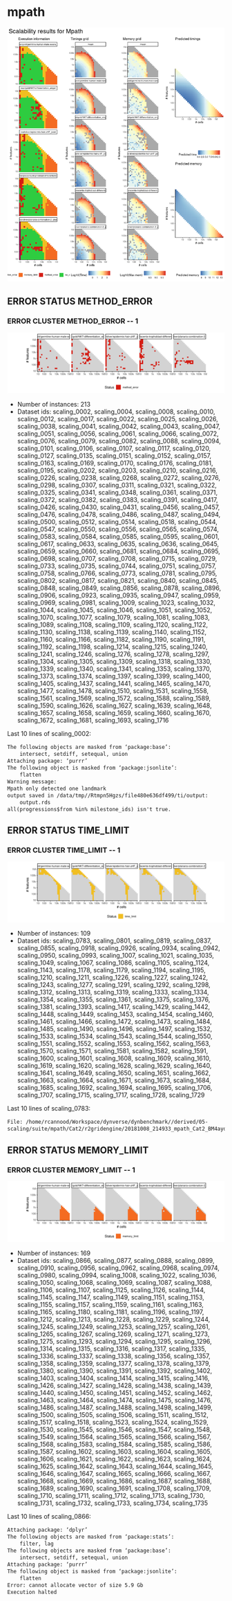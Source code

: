 # mpath
![Overview](mpath.png)

## ERROR STATUS METHOD_ERROR

### ERROR CLUSTER METHOD_ERROR -- 1
![Cluster plot](error_class_plots/mpath_method_error_1.png)

 * Number of instances: 213
 * Dataset ids: scaling_0002, scaling_0004, scaling_0008, scaling_0010, scaling_0012, scaling_0017, scaling_0022, scaling_0025, scaling_0026, scaling_0038, scaling_0041, scaling_0042, scaling_0043, scaling_0047, scaling_0051, scaling_0056, scaling_0061, scaling_0066, scaling_0072, scaling_0076, scaling_0079, scaling_0082, scaling_0088, scaling_0094, scaling_0101, scaling_0106, scaling_0107, scaling_0117, scaling_0120, scaling_0127, scaling_0135, scaling_0151, scaling_0152, scaling_0157, scaling_0163, scaling_0169, scaling_0170, scaling_0176, scaling_0181, scaling_0195, scaling_0202, scaling_0203, scaling_0210, scaling_0216, scaling_0226, scaling_0238, scaling_0268, scaling_0272, scaling_0276, scaling_0298, scaling_0307, scaling_0311, scaling_0321, scaling_0322, scaling_0325, scaling_0341, scaling_0348, scaling_0361, scaling_0371, scaling_0372, scaling_0382, scaling_0383, scaling_0391, scaling_0417, scaling_0426, scaling_0430, scaling_0431, scaling_0456, scaling_0457, scaling_0476, scaling_0478, scaling_0486, scaling_0487, scaling_0494, scaling_0500, scaling_0512, scaling_0514, scaling_0518, scaling_0544, scaling_0547, scaling_0550, scaling_0556, scaling_0565, scaling_0574, scaling_0583, scaling_0584, scaling_0585, scaling_0595, scaling_0601, scaling_0617, scaling_0633, scaling_0635, scaling_0636, scaling_0645, scaling_0659, scaling_0660, scaling_0681, scaling_0684, scaling_0695, scaling_0698, scaling_0707, scaling_0708, scaling_0715, scaling_0729, scaling_0733, scaling_0735, scaling_0744, scaling_0751, scaling_0757, scaling_0758, scaling_0766, scaling_0773, scaling_0781, scaling_0795, scaling_0802, scaling_0817, scaling_0821, scaling_0840, scaling_0845, scaling_0848, scaling_0849, scaling_0856, scaling_0878, scaling_0896, scaling_0906, scaling_0923, scaling_0935, scaling_0947, scaling_0959, scaling_0969, scaling_0981, scaling_1009, scaling_1023, scaling_1032, scaling_1044, scaling_1045, scaling_1046, scaling_1051, scaling_1052, scaling_1070, scaling_1077, scaling_1079, scaling_1081, scaling_1083, scaling_1089, scaling_1108, scaling_1109, scaling_1120, scaling_1122, scaling_1130, scaling_1138, scaling_1139, scaling_1140, scaling_1152, scaling_1160, scaling_1166, scaling_1182, scaling_1190, scaling_1191, scaling_1192, scaling_1198, scaling_1214, scaling_1215, scaling_1240, scaling_1241, scaling_1246, scaling_1276, scaling_1278, scaling_1297, scaling_1304, scaling_1305, scaling_1309, scaling_1318, scaling_1330, scaling_1339, scaling_1340, scaling_1341, scaling_1353, scaling_1370, scaling_1373, scaling_1374, scaling_1397, scaling_1399, scaling_1400, scaling_1405, scaling_1437, scaling_1441, scaling_1465, scaling_1470, scaling_1477, scaling_1478, scaling_1510, scaling_1531, scaling_1558, scaling_1561, scaling_1569, scaling_1572, scaling_1588, scaling_1589, scaling_1590, scaling_1626, scaling_1627, scaling_1639, scaling_1648, scaling_1657, scaling_1658, scaling_1659, scaling_1660, scaling_1670, scaling_1672, scaling_1681, scaling_1693, scaling_1716

Last 10 lines of scaling_0002:
```
The following objects are masked from ‘package:base’:
    intersect, setdiff, setequal, union
Attaching package: ‘purrr’
The following object is masked from ‘package:jsonlite’:
    flatten
Warning message:
Mpath only detected one landmark 
output saved in /data/tmp//Rtmpn5Hgzs/file480e636df499/ti/output: 
	output.rds
all(progressions$from %in% milestone_ids) isn't true.
```

## ERROR STATUS TIME_LIMIT

### ERROR CLUSTER TIME_LIMIT -- 1
![Cluster plot](error_class_plots/mpath_time_limit_1.png)

 * Number of instances: 109
 * Dataset ids: scaling_0783, scaling_0801, scaling_0819, scaling_0837, scaling_0855, scaling_0918, scaling_0926, scaling_0934, scaling_0942, scaling_0950, scaling_0993, scaling_1007, scaling_1021, scaling_1035, scaling_1049, scaling_1067, scaling_1086, scaling_1105, scaling_1124, scaling_1143, scaling_1178, scaling_1179, scaling_1194, scaling_1195, scaling_1210, scaling_1211, scaling_1226, scaling_1227, scaling_1242, scaling_1243, scaling_1277, scaling_1291, scaling_1292, scaling_1298, scaling_1312, scaling_1313, scaling_1319, scaling_1333, scaling_1334, scaling_1354, scaling_1355, scaling_1361, scaling_1375, scaling_1376, scaling_1381, scaling_1393, scaling_1417, scaling_1429, scaling_1442, scaling_1448, scaling_1449, scaling_1453, scaling_1454, scaling_1460, scaling_1461, scaling_1466, scaling_1472, scaling_1473, scaling_1484, scaling_1485, scaling_1490, scaling_1496, scaling_1497, scaling_1532, scaling_1533, scaling_1534, scaling_1543, scaling_1544, scaling_1550, scaling_1551, scaling_1552, scaling_1553, scaling_1562, scaling_1563, scaling_1570, scaling_1571, scaling_1581, scaling_1582, scaling_1591, scaling_1600, scaling_1601, scaling_1608, scaling_1609, scaling_1610, scaling_1619, scaling_1620, scaling_1628, scaling_1629, scaling_1640, scaling_1641, scaling_1649, scaling_1650, scaling_1651, scaling_1662, scaling_1663, scaling_1664, scaling_1671, scaling_1673, scaling_1684, scaling_1685, scaling_1692, scaling_1694, scaling_1695, scaling_1706, scaling_1707, scaling_1715, scaling_1717, scaling_1728, scaling_1729

Last 10 lines of scaling_0783:
```
File: /home/rcannood/Workspace/dynverse/dynbenchmark//derived/05-scaling/suite/mpath/Cat2/r2gridengine/20181008_214933_mpath_Cat2_BM4aydVq52/log/log.103.e.txt
```

## ERROR STATUS MEMORY_LIMIT

### ERROR CLUSTER MEMORY_LIMIT -- 1
![Cluster plot](error_class_plots/mpath_memory_limit_1.png)

 * Number of instances: 169
 * Dataset ids: scaling_0866, scaling_0877, scaling_0888, scaling_0899, scaling_0910, scaling_0956, scaling_0962, scaling_0968, scaling_0974, scaling_0980, scaling_0994, scaling_1008, scaling_1022, scaling_1036, scaling_1050, scaling_1068, scaling_1069, scaling_1087, scaling_1088, scaling_1106, scaling_1107, scaling_1125, scaling_1126, scaling_1144, scaling_1145, scaling_1147, scaling_1149, scaling_1151, scaling_1153, scaling_1155, scaling_1157, scaling_1159, scaling_1161, scaling_1163, scaling_1165, scaling_1180, scaling_1181, scaling_1196, scaling_1197, scaling_1212, scaling_1213, scaling_1228, scaling_1229, scaling_1244, scaling_1245, scaling_1249, scaling_1253, scaling_1257, scaling_1261, scaling_1265, scaling_1267, scaling_1269, scaling_1271, scaling_1273, scaling_1275, scaling_1293, scaling_1294, scaling_1295, scaling_1296, scaling_1314, scaling_1315, scaling_1316, scaling_1317, scaling_1335, scaling_1336, scaling_1337, scaling_1338, scaling_1356, scaling_1357, scaling_1358, scaling_1359, scaling_1377, scaling_1378, scaling_1379, scaling_1380, scaling_1390, scaling_1391, scaling_1392, scaling_1402, scaling_1403, scaling_1404, scaling_1414, scaling_1415, scaling_1416, scaling_1426, scaling_1427, scaling_1428, scaling_1438, scaling_1439, scaling_1440, scaling_1450, scaling_1451, scaling_1452, scaling_1462, scaling_1463, scaling_1464, scaling_1474, scaling_1475, scaling_1476, scaling_1486, scaling_1487, scaling_1488, scaling_1498, scaling_1499, scaling_1500, scaling_1505, scaling_1506, scaling_1511, scaling_1512, scaling_1517, scaling_1518, scaling_1523, scaling_1524, scaling_1529, scaling_1530, scaling_1545, scaling_1546, scaling_1547, scaling_1548, scaling_1549, scaling_1564, scaling_1565, scaling_1566, scaling_1567, scaling_1568, scaling_1583, scaling_1584, scaling_1585, scaling_1586, scaling_1587, scaling_1602, scaling_1603, scaling_1604, scaling_1605, scaling_1606, scaling_1621, scaling_1622, scaling_1623, scaling_1624, scaling_1625, scaling_1642, scaling_1643, scaling_1644, scaling_1645, scaling_1646, scaling_1647, scaling_1665, scaling_1666, scaling_1667, scaling_1668, scaling_1669, scaling_1686, scaling_1687, scaling_1688, scaling_1689, scaling_1690, scaling_1691, scaling_1708, scaling_1709, scaling_1710, scaling_1711, scaling_1712, scaling_1713, scaling_1730, scaling_1731, scaling_1732, scaling_1733, scaling_1734, scaling_1735

Last 10 lines of scaling_0866:
```
Attaching package: ‘dplyr’
The following objects are masked from ‘package:stats’:
    filter, lag
The following objects are masked from ‘package:base’:
    intersect, setdiff, setequal, union
Attaching package: ‘purrr’
The following object is masked from ‘package:jsonlite’:
    flatten
Error: cannot allocate vector of size 5.9 Gb
Execution halted
```


